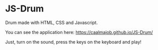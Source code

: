 # JS-Drum
Drum made with HTML, CSS and Javascript.

You can see the application here: https://caalmajob.github.io/JS-Drum/

Just, turn on the sound, press the keys on the keyboard and play!
